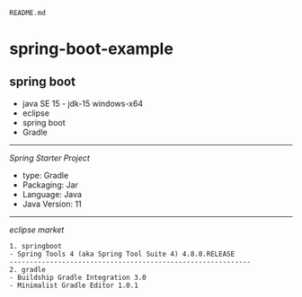 ``` html
README.md
```

# spring-boot-example
## spring boot


- java SE 15 - jdk-15 windows-x64
- eclipse
- spring boot
- Gradle
------------------------------------------------------------
  *Spring Starter Project*
 - type: Gradle
 - Packaging: Jar
 - Language: Java
 - Java Version: 11
------------------------------------------------------------
  *eclipse market*
  ```
1. springboot
- Spring Tools 4 (aka Spring Tool Suite 4) 4.8.0.RELEASE
------------------------------------------------------------
2. gradle
- Buildship Gradle Integration 3.0
- Minimalist Gradle Editor 1.0.1
```
